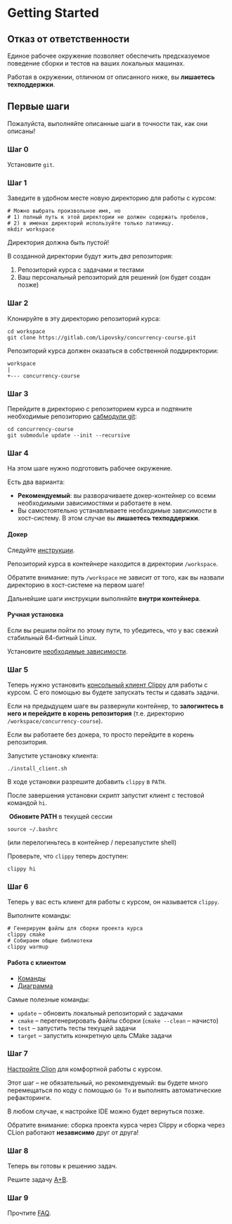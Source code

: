 # Getting Started

## Отказ от ответственности

Единое рабочее окружение позволяет обеспечить предсказуемое поведение сборки и тестов на ваших локальных машинах.

Работая в окружении, отличном от описанного ниже, вы **лишаетесь техподдержки**.

## Первые шаги

Пожалуйста, выполняйте описанные шаги в точности так, как они описаны!

### Шаг 0

Установите `git`.

### Шаг 1

Заведите в удобном месте новую директорию для работы с курсом:

```shell
# Можно выбрать произвольное имя, но
# 1) полный путь к этой директории не должен содержать пробелов,
# 2) в именах директорий используйте только латиницу.
mkdir workspace
```

Директория должна быть пустой!

В созданной директории будут жить _два_ репозитория:
1) Репозиторий курса с задачами и тестами
2) Ваш персональный репозиторий для решений (он будет создан позже)


### Шаг 2

Клонируйте в эту директорию репозиторий курса:

```shell
cd workspace
git clone https://gitlab.com/Lipovsky/concurrency-course.git
```

Репозиторий курса должен оказаться в собственной поддиректории:

```
workspace
|
+--- concurrency-course
```

### Шаг 3

Перейдите в директорию с репозиторием курса и подтяните необходимые репозиторию [сабмодули git](https://git-scm.com/book/en/v2/Git-Tools-Submodules):

```shell
cd concurrency-course
git submodule update --init --recursive
```

### Шаг 4

На этом шаге нужно подготовить рабочее окружение.

Есть два варианта:
* **Рекомендуемый**: вы разворачиваете докер-контейнер со всеми необходимыми зависимостями и работаете в нем.
* Вы самостоятельно устанавливаете необходимые зависимости в хост-систему. В этом случае вы **лишаетесь техподдержки**.


#### Докер

Следуйте [инструкции](/docs/docker.md).

Репозиторий курса в контейнере находится в директории `/workspace`.

Обратите внимание: путь `/workspace` не зависит от того, как вы назвали директорию в хост-системе на первом шаге!

Дальнейшие шаги инструкции выполняйте **внутри контейнера**.

#### Ручная установка

Если вы решили пойти по этому пути, то убедитесь, что у вас свежий стабильный 64-битный Linux.

Установите [необходимые зависимости](/docker/image/install_deps.sh).

### Шаг 5

Теперь нужно установить [консольный клиент Clippy](https://gitlab.com/Lipovsky/clippy) для работы с курсом.
С его помощью вы будете запускать тесты и сдавать задачи.

Если на предыдущем шаге вы развернули контейнер, то **залогинтесь в него и перейдите в корень репозитория** (т.е. директорию `/workspace/concurrency-course`).

Если вы работаете без докера, то просто перейдите в корень репозитория.

Запустите установку клиента:
```shell
./install_client.sh
```
В ходе установки разрешите добавить `clippy` в `PATH`.

После завершения установки скрипт запустит клиент с тестовой командой `hi`.

 **Обновите PATH** в текущей сессии
```shell
source ~/.bashrc
```
(или перелогиньтесь в контейнер / перезапустите shell)

Проверьте, что `clippy` теперь доступен:
```shell
clippy hi
```
### Шаг 6

Теперь у вас есть клиент для работы с курсом, он называется `clippy`.

Выполните команды:

```shell
# Генерируем файлы для сборки проекта курса
clippy cmake
# Собираем общие библиотеки
clippy warmup
```

#### Работа с клиентом

- [Команды](https://gitlab.com/Lipovsky/clippy/-/blob/master/docs/commands.md)
- [Диаграмма](https://gitlab.com/Lipovsky/clippy/-/blob/master/docs/diagram.png)

Самые полезные команды:

- `update` – обновить локальный репозиторий с задачами
- `cmake` – перегенерировать файлы сборки (`cmake --clean` – начисто)
- `test` – запустить тесты текущей задачи
- `target` – запустить конкретную цель CMake задачи

### Шаг 7

[Настройте Clion](/docs/clion.md) для комфортной работы с курсом.

Этот шаг – не обязательный, но рекомендуемый: вы будете много перемещаться по коду с помощью `Go To` и выполнять автоматические рефакторинги.

В любом случае, к настройке IDE можно будет вернуться позже.

Обратите внимание: сборка проекта курса через Clippy и сборка через CLion работают **независимо** друг от друга!

### Шаг 8

Теперь вы готовы к решению задач.

Решите задачу [A+B](/tasks/tutorial/aplusb).

### Шаг 9

Прочтите [FAQ](/docs/faq.md).
